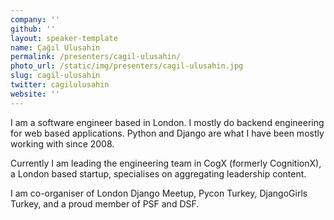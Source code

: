 ```yaml
---
company: ''
github: ''
layout: speaker-template
name: Çağıl Ulusahin
permalink: /presenters/cagil-ulusahin/
photo_url: /static/img/presenters/cagil-ulusahin.jpg
slug: cagil-ulusahin
twitter: cagilulusahin
website: ''
---
```


I am a software engineer based in London. I mostly do backend engineering for web based applications. Python and Django are what I have been mostly working with since 2008.

Currently I am leading the engineering team in CogX (formerly CognitionX), a London based startup, specialises on aggregating leadership content.

I am co-organiser of London Django Meetup, Pycon Turkey, DjangoGirls Turkey, and a proud member of PSF and DSF.
